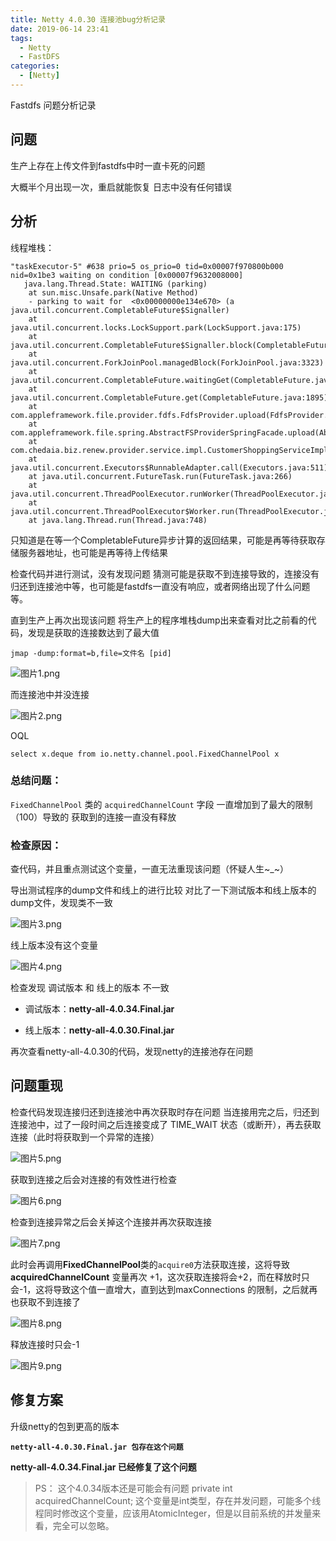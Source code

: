 ```yaml
---
title: Netty 4.0.30 连接池bug分析记录
date: 2019-06-14 23:41
tags: 
  - Netty
  - FastDFS
categories:
  - [Netty]
---
```


Fastdfs 问题分析记录

## 问题
生产上存在上传文件到fastdfs中时一直卡死的问题

大概半个月出现一次，重启就能恢复
日志中没有任何错误

## 分析
线程堆栈：
```
"taskExecutor-5" #638 prio=5 os_prio=0 tid=0x00007f970800b000 nid=0x1be3 waiting on condition [0x00007f9632008000]
   java.lang.Thread.State: WAITING (parking)
	at sun.misc.Unsafe.park(Native Method)
	- parking to wait for  <0x00000000e134e670> (a java.util.concurrent.CompletableFuture$Signaller)
	at java.util.concurrent.locks.LockSupport.park(LockSupport.java:175)
	at java.util.concurrent.CompletableFuture$Signaller.block(CompletableFuture.java:1693)
	at java.util.concurrent.ForkJoinPool.managedBlock(ForkJoinPool.java:3323)
	at java.util.concurrent.CompletableFuture.waitingGet(CompletableFuture.java:1729)
	at java.util.concurrent.CompletableFuture.get(CompletableFuture.java:1895)
	at com.appleframework.file.provider.fdfs.FdfsProvider.upload(FdfsProvider.java:61)
	at com.appleframework.file.spring.AbstractFSProviderSpringFacade.upload(AbstractFSProviderSpringFacade.java:70)
	at com.chedaia.biz.renew.provider.service.impl.CustomerShoppingServiceImpl$1.run(CustomerShoppingServiceImpl.java:956)
	at java.util.concurrent.Executors$RunnableAdapter.call(Executors.java:511)
	at java.util.concurrent.FutureTask.run(FutureTask.java:266)
	at java.util.concurrent.ThreadPoolExecutor.runWorker(ThreadPoolExecutor.java:1149)
	at java.util.concurrent.ThreadPoolExecutor$Worker.run(ThreadPoolExecutor.java:624)
	at java.lang.Thread.run(Thread.java:748)
```
只知道是在等一个CompletableFuture异步计算的返回结果，可能是再等待获取存储服务器地址，也可能是再等待上传结果

检查代码并进行测试，没有发现问题
猜测可能是获取不到连接导致的，连接没有归还到连接池中等，也可能是fastdfs一直没有响应，或者网络出现了什么问题等。

直到生产上再次出现该问题
将生产上的程序堆栈dump出来查看对比之前看的代码，发现是获取的连接数达到了最大值
```
jmap -dump:format=b,file=文件名 [pid]
```
![图片1.png](https://img.wangwen135.top:23456/image/2024/08/66ba2dc9af4f4.png)

而连接池中并没连接

![图片2.png](https://img.wangwen135.top:23456/image/2024/08/66ba2e2f65550.png)

OQL
```
select x.deque from io.netty.channel.pool.FixedChannelPool x
```


### 总结问题：
`FixedChannelPool` 类的 `acquiredChannelCount` 字段
一直增加到了最大的限制（100）导致的
获取到的连接一直没有释放

### 检查原因：
查代码，并且重点测试这个变量，一直无法重现该问题（怀疑人生~_~）

导出测试程序的dump文件和线上的进行比较
对比了一下测试版本和线上版本的dump文件，发现类不一致

![图片3.png](https://img.wangwen135.top:23456/image/2024/08/66ba2ea3cc665.png)

线上版本没有这个变量

![图片4.png](https://img.wangwen135.top:23456/image/2024/08/66ba2ec28d5b5.png)

检查发现 调试版本 和 线上的版本 不一致

- 调试版本：**netty-all-4.0.34.Final.jar**
 
- 线上版本：**netty-all-4.0.30.Final.jar**


再次查看netty-all-4.0.30的代码，发现netty的连接池存在问题

## 问题重现

检查代码发现连接归还到连接池中再次获取时存在问题
当连接用完之后，归还到连接池中，过了一段时间之后连接变成了 TIME_WAIT 状态（或断开），再去获取连接（此时将获取到一个异常的连接）

![图片5.png](https://img.wangwen135.top:23456/image/2024/08/66ba2f20ad8fc.png)

获取到连接之后会对连接的有效性进行检查

![图片6.png](https://img.wangwen135.top:23456/image/2024/08/66ba2f3c04e77.png)


检查到连接异常之后会关掉这个连接并再次获取连接

![图片7.png](https://img.wangwen135.top:23456/image/2024/08/66ba2f6623b14.png)

此时会再调用**FixedChannelPool**类的`acquire0`方法获取连接，这将导致**acquiredChannelCount** 变量再次 +1，这次获取连接将会+2，而在释放时只会-1，这将导致这个值一直增大，直到达到maxConnections 的限制，之后就再也获取不到连接了

![图片8.png](https://img.wangwen135.top:23456/image/2024/08/66ba2fbd6e512.png)

释放连接时只会-1

![图片9.png](https://img.wangwen135.top:23456/image/2024/08/66ba2fdaa5906.png)


## 修复方案
升级netty的包到更高的版本

**`netty-all-4.0.30.Final.jar 包存在这个问题`**

**netty-all-4.0.34.Final.jar 已经修复了这个问题**

>PS：
这个4.0.34版本还是可能会有问题
private int acquiredChannelCount;
这个变量是int类型，存在并发问题，可能多个线程同时修改这个变量，应该用AtomicInteger，但是以目前系统的并发量来看，完全可以忽略。
